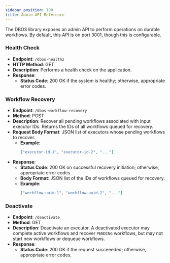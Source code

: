 ```yaml
---
sidebar_position: 100
title: Admin API Reference
---
```


The DBOS library exposes an admin API to perform operations on durable workflows.
By default, this API is on port 3001, though this is configurable.

### Health Check

- **Endpoint**: `/dbos-healthz`
- **HTTP Method**: GET
- **Description**: Performs a health check on the application.
- **Response**:
  - **Status Code**: 200 OK if the system is healthy; otherwise, appropriate error codes.

### Workflow Recovery

- **Endpoint**: `/dbos-workflow-recovery`
- **Method**: POST
- **Description**: Recover all pending workflows associated with input executor IDs. Returns the IDs of all workflows queued for recovery.
- **Request Body Format**: JSON list of executors whose pending workflows to recover.
  - **Example**:
    ```json
    ["executor-id-1", "executor-id-2", "..."]
    ```
- **Response**:
  - **Status Code**: 200 OK on successful recovery initiation; otherwise, appropriate error codes.
  - **Body Format**: JSON list of the IDs of workflows queued for recovery.
  - **Example**:
    ```json
    ["workflow-uuid-1", "workflow-uuid-2", "..."]
    ```

### Deactivate

- **Endpoint**: `/deactivate`
- **Method**: GET
- **Description**: Deactivate an executor. A deactivated executor may complete active workflows and recover `PENDING` workflows, but may not start new workflows or dequeue workflows.
- **Response**:
  - **Status Code**: 200 OK if the request succeeeded; otherwise, appropriate error codes.

